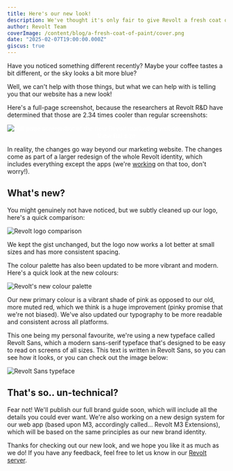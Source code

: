 ```yaml
---
title: Here's our new look!
description: We've thought it's only fair to give Revolt a fresh coat of paint.
author: Revolt Team
coverImage: /content/blog/a-fresh-coat-of-paint/cover.png
date: "2025-02-07T19:00:00.000Z"
giscus: true
---
```


Have you noticed something different recently? Maybe your coffee tastes a bit different, or the sky looks a bit more blue?

Well, we can't help with those things, but what we can help with is telling you that our website has a new look!

Here's a full-page screenshot, because the researchers at Revolt R&D have determined that those are 2.34 times cooler than regular screenshots:

<a href="/content/blog/a-fresh-coat-of-paint/fullpage.jpg" target="_blank" style="color:white;text-decoration:none;font-weight:550">
<img src="/content/blog/a-fresh-coat-of-paint/fullpage.jpg" alt="Full page screenshot of the new Revolt marketing website" /><br/>
<div style="text-align:center">View full size</div>
</a>

In reality, the changes go way beyond our marketing website. The changes come as part of a larger redesign of the whole Revolt identity, which includes everything except the apps (we're [working](https://revolt.chat/updates/refreshing-revolt-web) on that too, don't worry!).

## What's new?

You might genuinely not have noticed, but we subtly cleaned up our logo, here's a quick comparison:

![Revolt logo comparison](/content/blog/a-fresh-coat-of-paint/newlogo.png)

We kept the gist unchanged, but the logo now works a lot better at small sizes and has more consistent spacing.

The colour palette has also been updated to be more vibrant and modern. Here's a quick look at the new colours:

![Revolt's new colour palette](/content/blog/a-fresh-coat-of-paint/colours.png)

Our new primary colour is a vibrant shade of pink as opposed to our old, more muted red, which we think is a huge improvement (pinky promise that we're not biased). We've also updated our typography to be more readable and consistent across all platforms.

This one being my personal favourite, we're using a new typeface called Revolt Sans, which a modern sans-serif typeface that's designed to be easy to read on screens of all sizes. This text is written in Revolt Sans, so you can see how it looks, or you can check out the image below:

![Revolt Sans typeface](/content/blog/a-fresh-coat-of-paint/typeface.png)

## That's so.. un-technical?

Fear not! We'll publish our full brand guide soon, which will include all the details you could ever want. We're also working on a new design system for our web app (based upon M3, accordingly called... Revolt M3 Extensions), which will be based on the same principles as our new brand identity.

Thanks for checking out our new look, and we hope you like it as much as we do! If you have any feedback, feel free to let us know in our [Revolt server](https://rvlt.gg/Testers).

